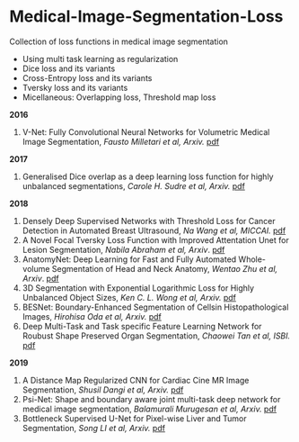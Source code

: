 # Medical-Image-Segmentation-Loss
Collection of loss functions in medical image segmentation
* Using multi task learning as regularization
* Dice loss and its variants
* Cross-Entropy loss and its variants
* Tversky loss and its variants
* Micellaneous: Overlapping loss, Threshold map loss

**2016**
1. V-Net: Fully Convolutional Neural Networks for Volumetric Medical Image Segmentation, *Fausto Milletari et al, Arxiv.* [pdf](https://arxiv.org/pdf/1606.04797.pdf)

**2017**
1. Generalised Dice overlap as a deep learning loss function for highly unbalanced segmentations, *Carole H. Sudre et al, Arxiv.* [pdf](https://arxiv.org/pdf/1707.03237.pdf)

**2018**
1. Densely Deep Supervised Networks with Threshold Loss for Cancer Detection in Automated Breast Ultrasound, *Na Wang et al, MICCAI.* [pdf](https://link.springer.com/content/pdf/10.1007%2F978-3-030-00937-3_73.pdf)
1. A Novel Focal Tversky Loss Function with Improved Attentation Unet for Lesion Segmentation, *Nabila Abraham et al, Arxiv*. [pdf](https://arxiv.org/pdf/1810.07842.pdf)
1. AnatomyNet: Deep Learning for Fast and Fully Automated Whole-volume Segmentation of Head and Neck Anatomy, *Wentao Zhu et al, Arxiv*. [pdf](https://arxiv.org/pdf/1808.05238.pdf)
1. 3D Segmentation with Exponential Logarithmic Loss for Highly Unbalanced Object Sizes, *Ken C. L. Wong et al, Arxiv.* [pdf](https://arxiv.org/pdf/1809.00076.pdf)
1. BESNet: Boundary-Enhanced Segmentation of Cellsin Histopathological Images, *Hirohisa Oda et al, Arxiv.* [pdf](https://link.springer.com/content/pdf/10.1007%2F978-3-030-00934-2_26.pdf)
1. Deep Multi-Task and Task specific Feature Learning Network for Roubust Shape Preserved Organ Segmentation, *Chaowei Tan et al, ISBI.* [pdf](https://ieeexplore.ieee.org/stamp/stamp.jsp?tp=&arnumber=8363791&tag=1) 

**2019**
1. A Distance Map Regularized CNN for Cardiac Cine MR Image Segmentation, *Shusil Dangi et al, Arxiv.* [pdf](https://arxiv.org/pdf/1901.01238.pdf)
1. Psi-Net: Shape and boundary aware joint multi-task deep network for medical image segmentation, *Balamurali Murugesan et al, Arxiv.* [pdf](https://arxiv.org/pdf/1902.04099.pdf)
1. Bottleneck Supervised U-Net for Pixel-wise Liver and Tumor Segmentation, *Song LI et al, Arxiv.* [pdf](https://arxiv.org/pdf/1810.10331.pdf)
